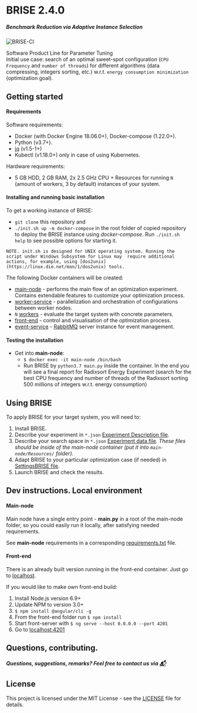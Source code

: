 # BRISE 2.4.0
##### Benchmark Reduction via Adaptive Instance Selection
![BRISE-CI](https://github.com/dpukhkaiev/BRISEv2/workflows/BRISE-CI/badge.svg?branch=dev)

Software Product Line for Parameter Tuning\
Initial use case: search of an optimal sweet-spot configuration (`CPU Frequency` and `number of threads`) for 
different algorithms (data compressing, integers sorting, etc.) w.r.t. `energy consumption minimization` 
(optimization goal).  

## Getting started
#### Requirements
Software requirements:
- Docker (with Docker Engine 18.06.0+), Docker-compose (1.22.0+).
- Python (v3.7+).
- [jq](https://stedolan.github.io/jq/) (v1.5-1+)
- Kubectl (v1.18.0+) only in case of using Kubernetes.


Hardware requirements:
- 5 GB HDD, 2 GB RAM, 2x 2.5 GHz CPU + Resources for running  `N` (amount of workers, 3 by default) instances of your system.

#### Installing and running basic installation
To get a working instance of BRISE:
- `git clone` this repository and
- `./init.sh up -m docker-compose` in the root folder of copied repository to deploy the BRISE instance using *docker-compose*.
Run  `./init.sh help` to see possible options for starting it.

`NOTE. init.sh is designed for UNIX operating system. Running the script under Windows Subsystem for Linux may 
require additional actions, for example, using [dos2unix](https://linux.die.net/man/1/dos2unix) tools.` 

The following Docker containers will be created:
- [main-node](./main-node/README.md "Main node Readme.") - performs the main flow of an optimization experiment. Contains 
extendable features to customize your optimization process.
- [worker-service](./worker_service/README.md "Worker service Readme.") - parallelization and orchestration of configurations
 between worker nodes.
- `N` [workers](./worker/README.md) - evaluate the target system with concrete parameters.
- [front-end](./front-end/README.md) - control and visualisation of the optimization process.
- [event-service](./event_service/README.md) - [RabbitMQ](https://www.rabbitmq.com/) server instance for event management.

#### Testing the installation
- Get into **main-node**:
    - `$ docker exec -it main-node /bin/bash`
    - Run BRISE by `python3.7 main.py` inside the container. In the end you will see a final report for Radixsort 
    Energy Experiment (search for the best CPU frequency and number of threads of the Radixsort sorting 500 millions of 
     integers w.r.t. energy consumption)

## Using BRISE 
To apply BRISE for your target system, you will need to:
1. Install BRISE.
2. Describe your experiment in `*.json` 
[Experiment Description file](./main-node/Resources/EnergyExperiment.json "Example of task description for the Energy Experiment").
3. Describe your search space in `*.json` 
[Experiment data file](./main-node/Resources/EnergyExperimentData.json "Example for the Energy Experiment").
*These files should be inside of the main-node container (put it into `main-node/Resources/` folder).*
4. Adapt BRISE to your particular optimization case (if needed) in [SettingsBRISE file](./main-node/Resources/SettingsBRISE.json).
5. Launch BRISE and check the results.

## Dev instructions. Local environment 
#### Main-node
Main node have a single entry point - **main.py** in a root of the main-node folder, so you could easily run it locally,
after satisfying needed requirements.   

See **main-node** requirements in a corresponding [requirements.txt](./main-node/requirements.txt) file.

#### Front-end
There is an already built version running in the front-end container. Just go to [localhost](http://localhost/).

If you would like to make own front-end build:
1. Install Node.js version 6.9+
2. Update NPM to version 3.0+
3. `$ npm install @angular/cli -g`
4. From the front-end folder run `$ npm install`
5. Start front-server with `$ ng serve --host 0.0.0.0 --port 4201`
6. Go to [localhost:4201](http://localhost:4201)

## Questions, contributing.
##### Questions, suggestions, remarks? Feel free to contact us via [:mailbox_with_mail:](mailto:dmytro.pukhkaiev@tu-dresden.de)

## License
This project is licensed under the MIT License - see the [LICENSE](LICENSE) file for details.
